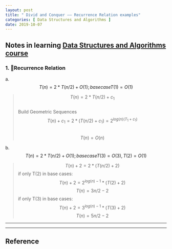 ```yaml
---
layout: post
title: " Divid and Conquer —— Recurrence Relation examples"
categories: [ Data Structures and Algorithms ]
date: 2019-10-07
---
```


## Notes in learning [Data Structures and Algorithms course](https://dsa.cs.tsinghua.edu.cn/~deng/ds/dsacpp/dsacpp.3rd_edn.pdf)  
### 1. Recurrence Relation
<span> a.$$T(n) = 2*T(n/2) + O(1) ; base case T(1) = O(1)$$ <span>
> $$ T(n) = 2*T(n/2) + c_{1} $$  
> <span class="note">Build Geometric Sequences</span>   
> $$ T(n) + c_{1} = 2*(T(n/2) + c_{1}) = 2^{log(n)(T_{1} + c_{1})} $$  
> $$ T(n) = O(n) $$  

<span>b. $$ T(n) = 2*T(n/2) + O(1) ; base case T(3) = O(3), T(2)=O(1) $$ </span>

> $$ T(n) + 2 = 2*(T(n/2) + 2) $$
> if only T(2) in base cases:
> $$ T(n) + 2 = 2^{log(n) - 1}*(T(2) + 2) $$
> $$  T(n) = 3n/2 -2 $$
> if only T(3) in base cases:
> $$  T(n) + 2 = 3^{log(n) - 1}*(T(3) + 2) $$
> $$  T(n) = 5n/2 -2 $$























---


---
<h2>Reference</h2>
